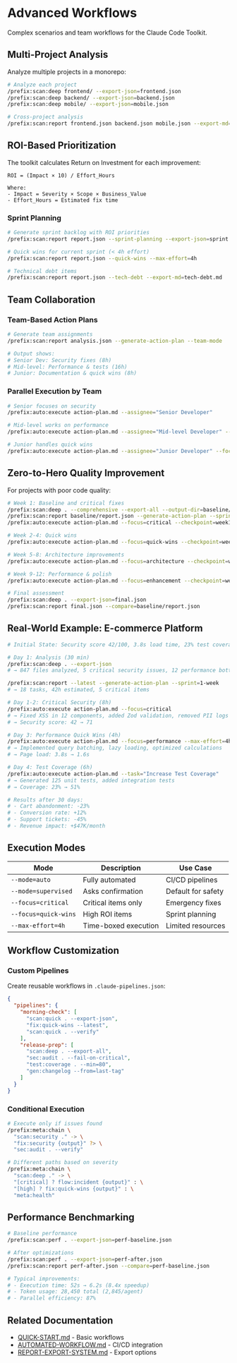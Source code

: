 # Advanced Workflows

Complex scenarios and team workflows for the Claude Code Toolkit.

## Multi-Project Analysis

Analyze multiple projects in a monorepo:

```bash
# Analyze each project
/prefix:scan:deep frontend/ --export-json=frontend.json
/prefix:scan:deep backend/ --export-json=backend.json
/prefix:scan:deep mobile/ --export-json=mobile.json

# Cross-project analysis
/prefix:scan:report frontend.json backend.json mobile.json --export-md=cross-project.md
```

## ROI-Based Prioritization

The toolkit calculates Return on Investment for each improvement:

```
ROI = (Impact × 10) / Effort_Hours

Where:
- Impact = Severity × Scope × Business_Value
- Effort_Hours = Estimated fix time
```

### Sprint Planning

```bash
# Generate sprint backlog with ROI priorities
/prefix:scan:report report.json --sprint-planning --export-json=sprint.json

# Quick wins for current sprint (< 4h effort)
/prefix:scan:report report.json --quick-wins --max-effort=4h

# Technical debt items
/prefix:scan:report report.json --tech-debt --export-md=tech-debt.md
```

## Team Collaboration

### Team-Based Action Plans

```bash
# Generate team assignments
/prefix:scan:report analysis.json --generate-action-plan --team-mode

# Output shows:
# Senior Dev: Security fixes (8h)
# Mid-level: Performance & tests (16h)  
# Junior: Documentation & quick wins (8h)
```

### Parallel Execution by Team

```bash
# Senior focuses on security
/prefix:auto:execute action-plan.md --assignee="Senior Developer"

# Mid-level works on performance
/prefix:auto:execute action-plan.md --assignee="Mid-level Developer" --parallel=2

# Junior handles quick wins
/prefix:auto:execute action-plan.md --assignee="Junior Developer" --focus=quick-wins
```

## Zero-to-Hero Quality Improvement

For projects with poor code quality:

```bash
# Week 1: Baseline and critical fixes
/prefix:scan:deep . --comprehensive --export-all --output-dir=baseline/
/prefix:scan:report baseline/report.json --generate-action-plan --sprint=12-weeks
/prefix:auto:execute action-plan.md --focus=critical --checkpoint=week1

# Week 2-4: Quick wins
/prefix:auto:execute action-plan.md --focus=quick-wins --checkpoint=week2-4

# Week 5-8: Architecture improvements
/prefix:auto:execute action-plan.md --focus=architecture --checkpoint=week5-8

# Week 9-12: Performance & polish
/prefix:auto:execute action-plan.md --focus=enhancement --checkpoint=week9-12

# Final assessment
/prefix:scan:deep . --export-json=final.json
/prefix:scan:report final.json --compare=baseline/report.json
```

## Real-World Example: E-commerce Platform

```bash
# Initial State: Security score 42/100, 3.8s load time, 23% test coverage

# Day 1: Analysis (30 min)
/prefix:scan:deep . --export-json
# → 847 files analyzed, 5 critical security issues, 12 performance bottlenecks

/prefix:scan:report --latest --generate-action-plan --sprint=1-week
# → 18 tasks, 42h estimated, 5 critical items

# Day 1-2: Critical Security (8h)
/prefix:auto:execute action-plan.md --focus=critical
# → Fixed XSS in 12 components, added Zod validation, removed PII logs
# → Security score: 42 → 71

# Day 3: Performance Quick Wins (4h)
/prefix:auto:execute action-plan.md --focus=performance --max-effort=4h
# → Implemented query batching, lazy loading, optimized calculations
# → Page load: 3.8s → 1.6s

# Day 4: Test Coverage (6h)
/prefix:auto:execute action-plan.md --task="Increase Test Coverage"
# → Generated 125 unit tests, added integration tests
# → Coverage: 23% → 51%

# Results after 30 days:
# - Cart abandonment: -23%
# - Conversion rate: +12%
# - Support tickets: -45%
# - Revenue impact: +$47K/month
```

## Execution Modes

| Mode | Description | Use Case |
|------|-------------|----------|
| `--mode=auto` | Fully automated | CI/CD pipelines |
| `--mode=supervised` | Asks confirmation | Default for safety |
| `--focus=critical` | Critical items only | Emergency fixes |
| `--focus=quick-wins` | High ROI items | Sprint planning |
| `--max-effort=4h` | Time-boxed execution | Limited resources |

## Workflow Customization

### Custom Pipelines

Create reusable workflows in `.claude-pipelines.json`:

```json
{
  "pipelines": {
    "morning-check": [
      "scan:quick . --export-json",
      "fix:quick-wins --latest",
      "scan:quick . --verify"
    ],
    "release-prep": [
      "scan:deep . --export-all",
      "sec:audit . --fail-on-critical",
      "test:coverage . --min=80",
      "gen:changelog --from=last-tag"
    ]
  }
}
```

### Conditional Execution

```bash
# Execute only if issues found
/prefix:meta:chain \
  "scan:security ." -> \
  "fix:security {output}" ?> \
  "sec:audit . --verify"

# Different paths based on severity
/prefix:meta:chain \
  "scan:deep ." -> \
  "[critical] ? flow:incident {output}" : \
  "[high] ? fix:quick-wins {output}" : \
  "meta:health"
```

## Performance Benchmarking

```bash
# Baseline performance
/prefix:scan:perf . --export-json=perf-baseline.json

# After optimizations
/prefix:scan:perf . --export-json=perf-after.json
/prefix:scan:report perf-after.json --compare=perf-baseline.json

# Typical improvements:
# - Execution time: 52s → 6.2s (8.4x speedup)
# - Token usage: 28,450 total (2,845/agent)
# - Parallel efficiency: 87%
```

## Related Documentation

- [QUICK-START.md](QUICK-START.md) - Basic workflows
- [AUTOMATED-WORKFLOW.md](AUTOMATED-WORKFLOW.md) - CI/CD integration
- [REPORT-EXPORT-SYSTEM.md](REPORT-EXPORT-SYSTEM.md) - Export options